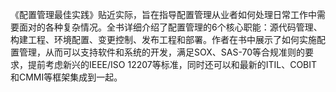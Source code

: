 《配置管理最佳实践》贴近实际，旨在指导配置管理从业者如何处理日常工作中需要面对的各种复杂情况。全书详细介绍了配置管理的6个核心职能：源代码管理、构建工程、环境配置、变更控制、发布工程和部署。作者在书中展示了如何实施配置管理，从而可以支持软件和系统的开发，满足SOX、SAS-70等合规准则的要求，提前考虑新兴的IEEE/ISO 12207等标准，同时还可以和最新的ITIL、COBIT 和CMMI等框架集成到一起。